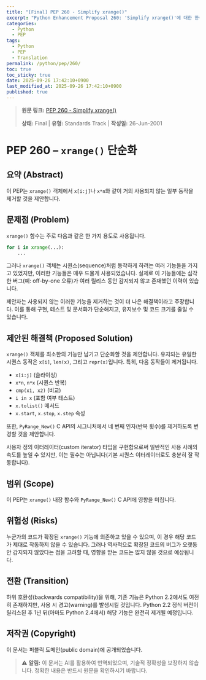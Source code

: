 ```yaml
---
title: "[Final] PEP 260 - Simplify xrange()"
excerpt: "Python Enhancement Proposal 260: 'Simplify xrange()'에 대한 한국어 번역입니다."
categories:
  - Python
  - PEP
tags:
  - Python
  - PEP
  - Translation
permalink: /python/pep/260/
toc: true
toc_sticky: true
date: 2025-09-26 17:42:10+0900
last_modified_at: 2025-09-26 17:42:10+0900
published: true
---
```

> **원문 링크:** [PEP 260 - Simplify xrange()](https://peps.python.org/pep-0260/)
>
> **상태:** Final | **유형:** Standards Track | **작성일:** 26-Jun-2001


# PEP 260 – `xrange()` 단순화

## 요약 (Abstract)
이 PEP는 `xrange()` 객체에서 `x[i:j]`나 `x*n`와 같이 거의 사용되지 않는 일부 동작을 제거할 것을 제안합니다.

## 문제점 (Problem)
`xrange()` 함수는 주로 다음과 같은 한 가지 용도로 사용됩니다.

```python
for i in xrange(...):
    ...
```

그러나 `xrange()` 객체는 시퀀스(sequence)처럼 동작하게 하려는 여러 기능들을 가지고 있었지만, 이러한 기능들은 매우 드물게 사용되었습니다. 실제로 이 기능들에는 심각한 버그(예: off-by-one 오류)가 여러 릴리스 동안 감지되지 않고 존재했던 이력이 있습니다.

제안자는 사용되지 않는 이러한 기능을 제거하는 것이 더 나은 해결책이라고 주장합니다. 이를 통해 구현, 테스트 및 문서화가 단순해지고, 유지보수 및 코드 크기를 줄일 수 있습니다.

## 제안된 해결책 (Proposed Solution)
`xrange()` 객체를 최소한의 기능만 남기고 단순화할 것을 제안합니다. 유지되는 유일한 시퀀스 동작은 `x[i]`, `len(x)`, 그리고 `repr(x)`입니다. 특히, 다음 동작들이 제거됩니다.

*   `x[i:j]` (슬라이싱)
*   `x*n`, `n*x` (시퀀스 반복)
*   `cmp(x1, x2)` (비교)
*   `i in x` (포함 여부 테스트)
*   `x.tolist()` 메서드
*   `x.start`, `x.stop`, `x.step` 속성

또한, `PyRange_New()` C API의 시그니처에서 네 번째 인자(반복 횟수)를 제거하도록 변경할 것을 제안합니다.

사용자 정의 이터레이터(custom iterator) 타입을 구현함으로써 일반적인 사용 사례의 속도를 높일 수 있지만, 이는 필수는 아닙니다(기본 시퀀스 이터레이터로도 충분히 잘 작동합니다).

## 범위 (Scope)
이 PEP는 `xrange()` 내장 함수와 `PyRange_New()` C API에 영향을 미칩니다.

## 위험성 (Risks)
누군가의 코드가 확장된 `xrange()` 기능에 의존하고 있을 수 있으며, 이 경우 해당 코드가 제대로 작동하지 않을 수 있습니다. 그러나 역사적으로 확장된 코드의 버그가 오랫동안 감지되지 않았다는 점을 고려할 때, 영향을 받는 코드는 많지 않을 것으로 예상됩니다.

## 전환 (Transition)
하위 호환성(backwards compatibility)을 위해, 기존 기능은 Python 2.2에서도 여전히 존재하지만, 사용 시 경고(warning)를 발생시킬 것입니다. Python 2.2 정식 버전이 릴리스된 후 1년 뒤(아마도 Python 2.4에서) 해당 기능은 완전히 제거될 예정입니다.

## 저작권 (Copyright)
이 문서는 퍼블릭 도메인(public domain)에 공개되었습니다.

> ⚠️ **알림:** 이 문서는 AI를 활용하여 번역되었으며, 기술적 정확성을 보장하지 않습니다. 정확한 내용은 반드시 원문을 확인하시기 바랍니다.
